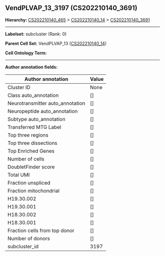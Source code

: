 ## VendPLVAP_13_3197 (CS202210140_3691)
<b>Hierarchy: </b>
[CS202210140_465](https://purl.brain-bican.org/taxonomy/CS202210140#CS202210140_465) >
[CS202210140_14](https://purl.brain-bican.org/taxonomy/CS202210140#CS202210140_14) >
[CS202210140_3691](https://purl.brain-bican.org/taxonomy/CS202210140#CS202210140_3691)

---


**Labelset:** subcluster (Rank: 0)

**Parent Cell Set:** VendPLVAP_13 ([CS202210140_14](https://purl.brain-bican.org/taxonomy/CS202210140#CS202210140_14))



**Cell Ontology Term:** 

[MARKER GENES.]: #


---

[TRANSFERRED ANNOTATIONS.]: #


[AUTHOR ANNOTATION FIELDS.]: #


**Author annotation fields:**

| Author annotation | Value |
|-------------------|-------|
|Cluster ID|None|
|Class auto_annotation|[]|
|Neurotransmitter auto_annotation|[]|
|Neuropeptide auto_annotation|[]|
|Subtype auto_annotation|[]|
|Transferred MTG Label|[]|
|Top three regions|[]|
|Top three dissections|[]|
|Top Enriched Genes|[]|
|Number of cells|[]|
|DoubletFinder score|[]|
|Total UMI|[]|
|Fraction unspliced|[]|
|Fraction mitochondrial|[]|
|H19.30.002|[]|
|H19.30.001|[]|
|H18.30.002|[]|
|H18.30.001|[]|
|Fraction cells from top donor|[]|
|Number of donors|[]|
|subcluster_id|3197|
